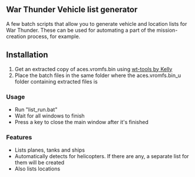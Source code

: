 ## War Thunder Vehicle list generator

A few batch scripts that allow you to generate vehicle and location lists for War Thunder. These can be used for automating a part of the mission-creation process, for example.

## Installation

1. Get an extracted copy of aces.vromfs.bin using [wt-tools by Kelly](https://github.com/klensy/wt-tools)
2. Place the batch files in the same folder where the aces.vromfs.bin_u folder containing extracted files is

### Usage
- Run "list_run.bat"
- Wait for all windows to finish
- Press a key to close the main window after it's finished

### Features

- Lists planes, tanks and ships
- Automatically detects for helicopters. If there are any, a separate list for them will be created
- Also lists locations
